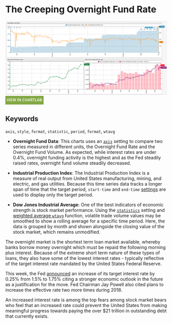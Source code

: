 # The Creeping Overnight Fund Rate

![](./images/on-fund.png)
[![](../../research/images/new-button.png)](https://apps.axibase.com/chartlab/e83adce8#fullscreen)

## Keywords

`axis`, `style`, `format`, `statistic`, `period`, `format`, `wtavg`

* **Overnight Fund Data**: This charts uses an [`axis`](https://axibase.com/docs/charts/widgets/shared/#axis) setting to compare two series measured in different units, the Overnight Fund Rate and the Overnight Fund Volume. As expected, while interest rates are under 0.4%, overnight funding activity is the highest and as the Fed steadily raised rates, overnight fund volume steadily decreased.

* **Industrial Production Index**: The Industrial Production Index is a measure of real output from United States manufacturing, mining, and electric, and gas utilities. Because this time series data tracks a longer span of time that the target period, `start-time` and `end-time` [settings](https://axibase.com/docs/charts/widgets/shared/#data-loading) are used to display only the target period.

* **Dow Jones Industrial Average**: One of the best indicators of economic strength is stock market performance. Using the [`statistics`](https://axibase.com/docs/charts/widgets/shared/#statistics) setting and [weighted average `wtavg`](../../tutorials/weighted-avg/README.md) function, volatile trade volume values may be smoothed to show a rolling average for a specific time period. Here, the data is grouped by month and shown alongside the closing value of the stock market, which remains unmodified.

The overnight market is the shortest term loan market available, whereby banks borrow money overnight which must be repaid the following morning plus interest. Because of the extreme short term nature of these types of loans, they also have some of the lowest interest rates - typically reflective of the target interest rate mandated by the United States Federal Reserve.

This week, the Fed [announced](https://www.bbc.com/news/business-43489661) an increase of its target interest rate by 0.25% from 1.5% to 1.75% citing a stronger economic outlook in the future as a justification for the move. Fed Chairman Jay Powell also cited plans to increase the effective rate two more times during 2018.

An increased interest rate is among the top fears among stock market bears who feel that an increased rate could prevent the United States from making meaningful progress towards paying the over $21 trillion in outstanding debt that currently exists.